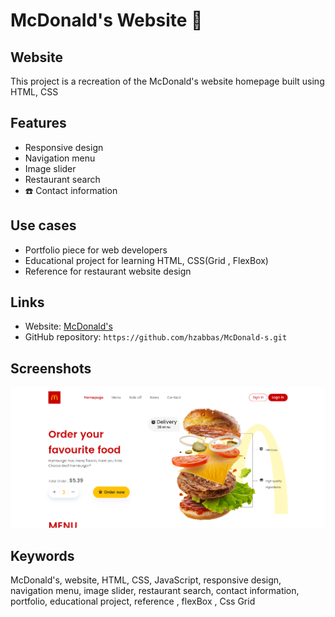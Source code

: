# McDonald's Website 🍔

## Website

This project is a recreation of the McDonald's website homepage built using HTML, CSS

## Features

* Responsive design
* Navigation menu
* ️Image slider
* Restaurant search
* ☎️ Contact information

## Use cases

* Portfolio piece for web developers
* Educational project for learning HTML, CSS(Grid , FlexBox)
* Reference for restaurant website design

## Links

* Website: [McDonald's](https://www.mcdonalds.com/)
* GitHub repository: ``` https://github.com/hzabbas/McDonald-s.git ```
## Screenshots

![Screenshot of the McDonald's website](C88E.png)

## Keywords

McDonald's, website, HTML, CSS, JavaScript, responsive design, navigation menu, image slider, restaurant search, contact information, portfolio, educational project, reference , flexBox , Css Grid